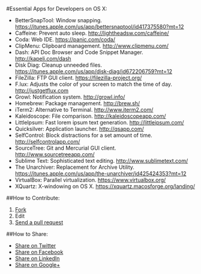 #Essential Apps for Developers on OS X:

- BetterSnapTool: Window snapping. https://itunes.apple.com/us/app/bettersnaptool/id417375580?mt=12
- Caffeine: Prevent auto sleep. http://lightheadsw.com/caffeine/
- Coda: Web IDE. https://panic.com/coda/
- ClipMenu: Clipboard management. http://www.clipmenu.com/
- Dash: API Doc Browser and Code Snippet Manager. http://kapeli.com/dash
- Disk Diag: Cleanup unneeded files. https://itunes.apple.com/us/app/disk-diag/id672206759?mt=12
- FileZilla: FTP GUI client. https://filezilla-project.org/
- F.lux: Adjusts the color of your screen to match the time of day. http://justgetflux.com
- Growl: Notification system. http://growl.info/
- Homebrew: Package management. http://brew.sh/
- iTerm2: Alternative to Terminal. http://www.iterm2.com/
- Kaleidoscope: File comparison. http://kaleidoscopeapp.com/
- LittleIpsum: Fast lorem ipsum text generation. http://littleipsum.com/
- Quicksilver: Application launcher. http://qsapp.com/
- SelfControl: Block distractions for a set amount of time. http://selfcontrolapp.com/
- SourceTree: Git and Mercurial GUI client. http://www.sourcetreeapp.com/
- Sublime Text: Sophisticated text editing. http://www.sublimetext.com/
- The Unarchiver: Replacement for Archive Utility. https://itunes.apple.com/us/app/the-unarchiver/id425424353?mt=12
- VirtualBox: Parallel virtualization. https://www.virtualbox.org/
- XQuartz: X-windowing on OS X. https://xquartz.macosforge.org/landing/

##How to Contribute:
1. [Fork](https://help.github.com/articles/fork-a-repo "Fork")
2. Edit
3. [Send a pull request](https://help.github.com/articles/using-pull-requests "Send a pull request")

##How to Share:
- [Share on Twitter](http://twitter.com/home?status=https://github.com/beninada/essential-mac-apps "Share on Twitter")
- [Share on Facebook](https://www.facebook.com/sharer/sharer.php?s=100&p%5Burl%5D=https://github.com/beninada/essential-mac-apps&p%5Bimages%5D%5B0%5D=&p%5Btitle%5D=Essential%20Mac%20Apps&p%5Bsummary%5D= "Share on Facebook")
- [Share on LinkedIn](http://www.linkedin.com/shareArticle?mini=true&url=https://github.com/beninada/essential-mac-apps "Share on LinkedIn")
- [Share on Google+](https://plus.google.com/share?url=https://github.com/beninada/essential-mac-apps "Share on Google+")
